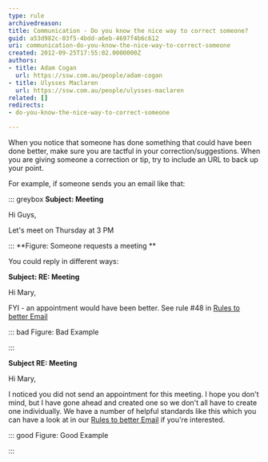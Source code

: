 ```yaml
---
type: rule
archivedreason: 
title: Communication - Do you know the nice way to correct someone?
guid: a53d982c-03f5-4bdd-a6eb-4697f4b6c612
uri: communication-do-you-know-the-nice-way-to-correct-someone
created: 2012-09-25T17:55:02.0000000Z
authors:
- title: Adam Cogan
  url: https://ssw.com.au/people/adam-cogan
- title: Ulysses Maclaren
  url: https://ssw.com.au/people/ulysses-maclaren
related: []
redirects:
- do-you-know-the-nice-way-to-correct-someone

---
```


When you notice that someone has done something that could have been done better, make sure you are tactful in your correction/suggestions. When you are giving someone a correction or tip, try to include an URL to back up your point.

For example, if someone sends you an email like that:

<!--endintro-->

::: greybox
 **Subject: Meeting** 

Hi Guys,
 
Let's meet on Thursday at 3 PM

:::
 **Figure: Someone requests a meeting
** 


You could reply in different ways:

**Subject: RE: Meeting** 

Hi Mary,
 
FYI - an appointment would have been better. See rule #48 in [Rules to better Email](/appointments-do-you-send-outlook-calendar-appointments-when-appropriate)

::: bad
Figure: Bad Example

:::



**Subject RE: Meeting** 

Hi Mary,

I noticed you did not send an appointment for this meeting. I hope you don't mind, but I have gone ahead and created one so we don't all have to create one individually. 
We have a number of helpful standards like this which you can have a look at in our [Rules to better Email](/appointments-do-you-send-outlook-calendar-appointments-when-appropriate) if you're interested.

::: good
Figure: Good Example 

:::
